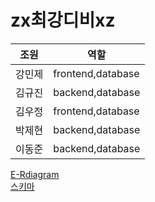 zx최강디비xz
=========================

조원 | 역할
---- | ----
강민제 | frontend,database
김규진 | backend,database
김우정 | frontend,database
박제현 | backend,database
이동준 | backend,database

[E-Rdiagram](https://www.draw.io/#G1AUFdqrp4NdxpAKU_sAuPFupFJuxJQwvi)
<br>
[스키마](https://www.erdcloud.com/d/8iqfSR32xm6ZnXQsf)
